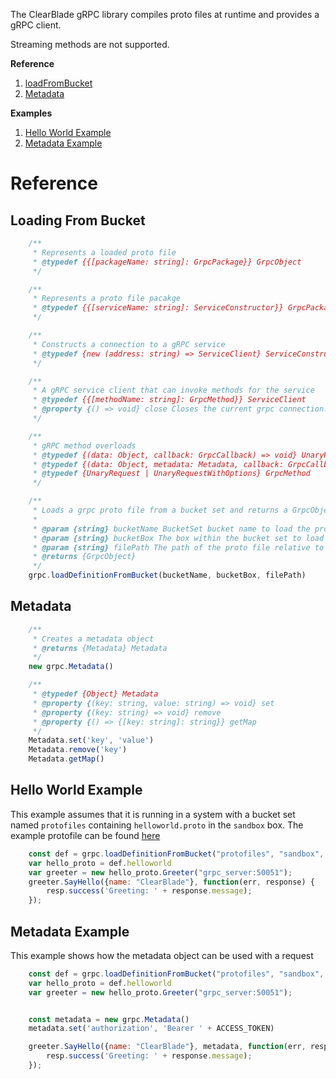 The ClearBlade gRPC library compiles proto files at runtime and provides a gRPC client. 

Streaming methods are not supported.

__Reference__
1. [loadFromBucket](#Loading-From-Bucket)
2. [Metadata](#metadata)

__Examples__
1. [Hello World Example](#Hello-World-Example)
2. [Metadata Example](#metadata-example)

# Reference

## Loading From Bucket

~~~javascript
    /**
     * Represents a loaded proto file
     * @typedef {{[packageName: string]: GrpcPackage}} GrpcObject
     */

    /**
     * Represents a proto file pacakge
     * @typedef {{[serviceName: string]: ServiceConstructor}} GrpcPackage
     */

    /**
     * Constructs a connection to a gRPC service
     * @typedef {new (address: string) => ServiceClient} ServiceConstructor
     */

    /**
     * A gRPC service client that can invoke methods for the service
     * @typedef {{[methodName: string]: GrpcMethod}} ServiceClient
     * @property {() => void} close Closes the current grpc connection. It cannot be opened again.
     */

    /**
     * gRPC method overloads
     * @typedef {(data: Object, callback: GrpcCallback) => void} UnaryRequest
     * @typedef {(data: Object, metadata: Metadata, callback: GrpcCallback) => void} UnaryRequestWithOptions
     * @typedef {UnaryRequest | UnaryRequestWithOptions} GrpcMethod
     */

    /**
     * Loads a grpc proto file from a bucket set and returns a GrpcObject.
     * 
     * @param {string} bucketName BucketSet bucket name to load the proto file from
     * @param {string} bucketBox The box within the bucket set to load the file from
     * @param {string} filePath The path of the proto file relative to the box
     * @returns {GrpcObject}
     */
    grpc.loadDefinitionFromBucket(bucketName, bucketBox, filePath)
~~~

## Metadata

~~~javascript
    /**
     * Creates a metadata object
     * @returns {Metadata} Metadata
     */
    new grpc.Metadata()

    /**
     * @typedef {Object} Metadata
     * @property {(key: string, value: string) => void} set
     * @property {(key: string) => void} remove
     * @property {() => {[key: string]: string}} getMap
     */
    Metadata.set('key', 'value')
    Metadata.remove('key')
    Metadata.getMap()


~~~

## Hello World Example
This example assumes that it is running in a system with a bucket set named `protofiles` containing `helloworld.proto` in the `sandbox` box. The example protofile can be found [here](https://github.com/grpc/grpc/blob/master/examples/protos/helloworld.proto)

~~~javascript
    const def = grpc.loadDefinitionFromBucket("protofiles", "sandbox", "hello.proto")
    var hello_proto = def.helloworld
    var greeter = new hello_proto.Greeter("grpc_server:50051");
    greeter.SayHello({name: "ClearBlade"}, function(err, response) {
        resp.success('Greeting: ' + response.message);
    });
~~~

## Metadata Example
This example shows how the metadata object can be used with a request

~~~javascript
    const def = grpc.loadDefinitionFromBucket("protofiles", "sandbox", "hello.proto")
    var hello_proto = def.helloworld
    var greeter = new hello_proto.Greeter("grpc_server:50051");


    const metadata = new grpc.Metadata()
    metadata.set('authorization', 'Bearer ' + ACCESS_TOKEN)

    greeter.SayHello({name: "ClearBlade"}, metadata, function(err, response) {
        resp.success('Greeting: ' + response.message);
    });
~~~
